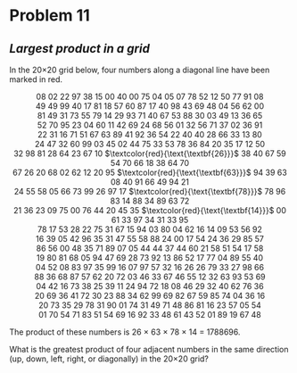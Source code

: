 # Problem 11
## _Largest product in a grid_

In the 20×20 grid below, four numbers along a diagonal line have been marked in red.

<p align="center">
    08 02 22 97 38 15 00 40 00 75 04 05 07 78 52 12 50 77 91 08<br>
    49 49 99 40 17 81 18 57 60 87 17 40 98 43 69 48 04 56 62 00<br>
    81 49 31 73 55 79 14 29 93 71 40 67 53 88 30 03 49 13 36 65<br>
    52 70 95 23 04 60 11 42 69 24 68 56 01 32 56 71 37 02 36 91<br>
    22 31 16 71 51 67 63 89 41 92 36 54 22 40 40 28 66 33 13 80<br>
    24 47 32 60 99 03 45 02 44 75 33 53 78 36 84 20 35 17 12 50<br>
    32 98 81 28 64 23 67 10 $\textcolor{red}{\text{\textbf{26}}}$ 38 40 67 59 54 70 66 18 38 64 70<br>
    67 26 20 68 02 62 12 20 95 $\textcolor{red}{\text{\textbf{63}}}$ 94 39 63 08 40 91 66 49 94 21<br>
    24 55 58 05 66 73 99 26 97 17 $\textcolor{red}{\text{\textbf{78}}}$ 78 96 83 14 88 34 89 63 72<br>
    21 36 23 09 75 00 76 44 20 45 35 $\textcolor{red}{\text{\textbf{14}}}$ 00 61 33 97 34 31 33 95<br>
    78 17 53 28 22 75 31 67 15 94 03 80 04 62 16 14 09 53 56 92<br>
    16 39 05 42 96 35 31 47 55 58 88 24 00 17 54 24 36 29 85 57<br>
    86 56 00 48 35 71 89 07 05 44 44 37 44 60 21 58 51 54 17 58<br>
    19 80 81 68 05 94 47 69 28 73 92 13 86 52 17 77 04 89 55 40<br>
    04 52 08 83 97 35 99 16 07 97 57 32 16 26 26 79 33 27 98 66<br>
    88 36 68 87 57 62 20 72 03 46 33 67 46 55 12 32 63 93 53 69<br>
    04 42 16 73 38 25 39 11 24 94 72 18 08 46 29 32 40 62 76 36<br>
    20 69 36 41 72 30 23 88 34 62 99 69 82 67 59 85 74 04 36 16<br>
    20 73 35 29 78 31 90 01 74 31 49 71 48 86 81 16 23 57 05 54<br>
    01 70 54 71 83 51 54 69 16 92 33 48 61 43 52 01 89 19 67 48
</p>

The product of these numbers is 26 × 63 × 78 × 14 = 1788696.

What is the greatest product of four adjacent numbers in the same direction (up, down, left, right, or diagonally) in the 20×20 grid?
